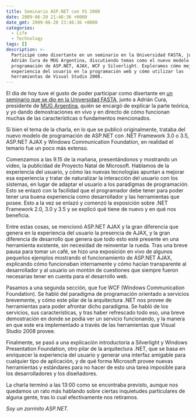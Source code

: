 ```yaml
---
title: Seminario ASP.NET con VS 2008
date: 2009-06-20 21:46:36 +0000
date_gmt: 2009-06-20 23:46:36 +0000
categories:
  - Life
  - Technology
tags: []
description: >-
  Participé como disertante en un seminario en la Universidad FASTA, junto a
  Adrián Cura de MUG Argentina, discutiendo temas como el nuevo modelo de
  programación de ASP.NET, AJAX, WCF y Silverlight. Exploramos cómo mejorar la
  experiencia del usuario en la programación web y cómo utilizar las
  herramientas de Visual Studio 2008.
---
```



El día de hoy tuve el gusto de poder participar como disertante en [un seminario que se dio en la Universidad FASTA](http://www.mug.org.ar/Eventos/3307.aspx), junto a Adrián Cura, presidente de [MUG Argentina](http://www.mug.org.ar/), quién se encargó de explicar la parte teórica, y yo dando demostraciones en vivo y en directo de cómo funcionan muchas de las características o fundamentos mencionados.

Si bien el tema de la charla, en lo que se publicó originalmente, trataba del nuevo modelo de programación de ASP.NET con .NET Framework 3.0 o 3.5, ASP.NET AJAX y Windows Communication Foundation, en realidad el temario fue un poco más extenso.

Comenzamos a las 9.15 de la mañana, presentándonos y mostrando un video, la publicidad de Proyecto Natal de Microsoft. Hablamos de la experiencia del usuario, y cómo las nuevas tecnologías apuntan a mejorar esa experiencia y tratar de naturalizar la interacción del usuario con los sistemas, en lugar de adaptar el usuario a los paradigmas de programación. Esto se enlazó con la facilidad que el programador debe tener para poder tener una buena experiencia como desarrollador y las herramientas que posee. Esto a la vez se enlazó y comenzó la exposición sobre .NET Framework 2.0, 3.0 y 3.5 y se explicó qué tiene de nuevo y en qué nos beneficia.

Entre estas cosas, se mencionó ASP.NET AJAX y la gran diferencia que genera en la experiencia del usuario la presencia de AJAX, y la gran diferencia de desarrollo que genera que todo esto esté presente en una herramienta existente, sin necesidad de reinventar la rueda. Tras una breve pausa para tomar un café, se hizo una exposición en vivo de algunos pequeños ejemplos mostrando el funcionamiento de ASP.NET AJAX, explicando cómo funcionaban internamente y cómo hacían transparente al desarrollador y al usuario un montón de cuestiones que siempre fueron necesarias tener en cuenta para el desarrollo web.

Pasamos a una segunda sección, que fue WCF (Windows Communication Foundation). Se habló del paradigma de programación orientado a servicios brevemente, y cómo este pilar de la arquitectura .NET nos provee de herramientas para poder afrontar dicho paradigma. Se habló de los servicios, sus características, y tras haber refrescado todo eso, una breve demostración en donde se podía ver un servicio funcionando, y la manera en que este era implementado a través de las herramientas que Visual Studio 2008 provee.

Finalmente, se pasó a una explicación introductoria a Silverlight y Windows Presentation Foundation, otro pilar de la arquitectura .NET, que se basa en enriquecer la experiencia del usuario y generar una interfaz amigable para cualquier tipo de aplicación, y de qué forma Microsoft provee nuevas herramientas y estándares para no hacer de esto una tarea imposible para los desarrolladores y los diseñadores.

La charla terminó a las 13:00 como se encontraba previsto, aunque nos quedamos un rato más hablando sobre ciertas inquietudes particulares de alguna gente, tras lo cual efectivamente nos retiramos.

_Soy un zorrinito ASP.NET._

